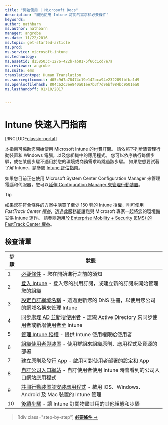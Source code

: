 ```yaml
---
title: "開始使用 | Microsoft Docs"
description: "開始使用 Intune 訂閱的需求和必要條件"
keywords: 
author: nathbarn
ms.author: nathbarn
manager: angrobe
ms.date: 11/22/2016
ms.topic: get-started-article
ms.prod: 
ms.service: microsoft-intune
ms.technology: 
ms.assetid: d158503c-1276-422b-ab81-5f66c1cd7e7a
ms.reviewer: angrobe
ms.suite: ems
translationtype: Human Translation
ms.sourcegitcommit: d05c9d7a78474c19e142bca94e232289fbfba1d9
ms.openlocfilehash: 804c62c3ee840a01ee7b3f7d96bf984bc9501ea0
ms.lasthandoff: 01/10/2017


---
```



# <a name="intune-quick-start-guide"></a>Intune 快速入門指南

[!INCLUDE[classic-portal](../includes/classic-portal.md)]

本指南可協助您開始使用 Microsoft Intune 的付費訂閱。 請依照下列步驟管理行動裝置和 Windows 電腦，以及您組織中的應用程式。 您可以依序執行每個步驟，或在某個步驟不適用於您的環境或商務需求時跳過該步驟。 如果您想要試著了解 Intune，請參閱 [Intune 評估指南](/intune/understand-explore/get-started-with-a-30-day-trial-of-microsoft-intune)。  

如果您目前正在使用 Microsoft System Center Configuration Manager 來管理電腦和伺服器，您可以[延伸 Configuration Manager 來管理行動裝置](https://docs.microsoft.com/sccm/mdm/understand/choose-between-standalone-intune-and-hybrid-mobile-device-management)。

>[!TIP]
>如果您在符合條件的方案中購買了至少 150 套的 Intune 授權，則可使用 *FastTrack Center 權益*，透過此服務能讓您與 Microsoft 專家一起將您的環境備妥供 Intune 運作。 請參閱[適用於 Enterprise Mobility + Security (EMS) 的 FastTrack Center 權益](https://docs.microsoft.com/enterprise-mobility-security/Solutions/enterprise-mobility-fasttrack-program)。

## <a name="checklist"></a>檢查清單

| 步驟 | 狀態  |
| ------------- |-------------|
| 1  | [必要條件](what-to-know-before-you-start-microsoft-intune.md) - 您在開始進行之前的須知|
| 2 |  [登入 Intune](start-with-a-paid-subscription-to-microsoft-intune-step-1.md) - 登入您的試用訂閱，或建立新的訂閱來開始管理您的組織   |  
| 3 | [設定自訂網域名稱](start-with-a-paid-subscription-to-microsoft-intune-step-2.md) - 透過更新您的 DNS 註冊，以使用您公司的網域名稱來管理 Intune   |
| 4 | [同步處理 AD 並新增使用者](start-with-a-paid-subscription-to-microsoft-intune-step-3.md) - 連線 Active Directory 來同步使用者或新增使用者至 Intune  |
| 5 | [管理 Intune 授權](start-with-a-paid-subscription-to-microsoft-intune-step-4.md) - 提供 Intune 使用權限給使用者|
| 6 | [組織使用者與裝置](start-with-a-paid-subscription-to-microsoft-intune-step-5.md) - 使用群組來組織原則、應用程式及資源的部署 |
| 7 | [建立原則及發行 App](start-with-a-paid-subscription-to-microsoft-intune-step-6.md) - 啟用可對使用者部署的設定和 App |
| 8 | [自訂公司入口網站](start-with-a-paid-subscription-to-microsoft-intune-step-7.md) - 自訂使用者使用 Intune 時會看到的公司入口網站應用程式  |
| 9 | [註冊行動裝置並安裝應用程式](start-with-a-paid-subscription-to-microsoft-intune-step-8.md) - 啟用 iOS、Windows、Android 及 Mac 裝置的 Intune 管理 |
|10 | [後續步驟](post-configuration-tasks.md) - 讓 Intune 訂閱物盡其用的其他組態和步驟|


>[!div class="step-by-step"]
[**必要條件** &rarr;](what-to-know-before-you-start-microsoft-intune.md)

